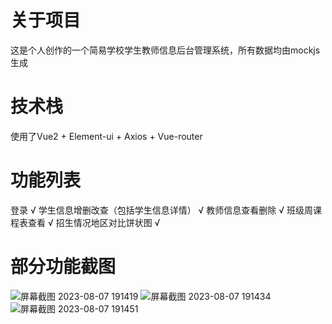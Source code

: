# 关于项目
这是个人创作的一个简易学校学生教师信息后台管理系统，所有数据均由mockjs生成
# 技术栈
使用了Vue2 + Element-ui + Axios + Vue-router 
# 功能列表
登录   √
学生信息增删改查（包括学生信息详情）   √
教师信息查看删除   √
班级周课程表查看   √
招生情况地区对比饼状图   √
# 部分功能截图
![屏幕截图 2023-08-07 191419](https://github.com/DoraemonZC/element-ui-TestDemo/assets/140889301/5fac83fa-11c7-45d3-b76b-5e88fd22a186)
![屏幕截图 2023-08-07 191434](https://github.com/DoraemonZC/element-ui-TestDemo/assets/140889301/f5c08247-4118-4984-8119-7c1178920990)
![屏幕截图 2023-08-07 191451](https://github.com/DoraemonZC/element-ui-TestDemo/assets/140889301/5bb5d073-5c19-44e3-9d15-f55f651b3e55)
